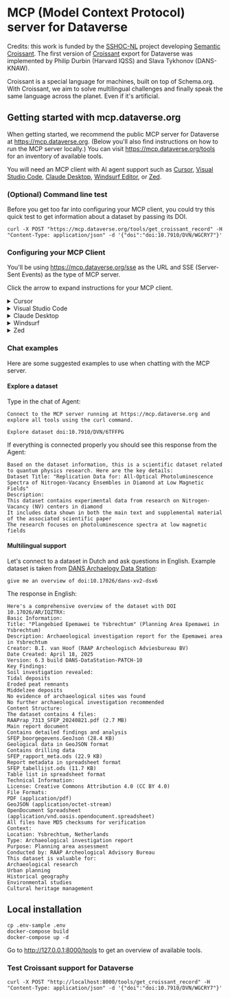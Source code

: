# MCP (Model Context Protocol) server for Dataverse

Credits: this work is funded by the [SSHOC-NL](https://sshoc.nl) project developing [Semantic Croissant](https://docs.google.com/document/d/1fi9Lb6x5Wm0L9CZftqjSGElV_ifcSW_IT-H8ZlpbrtQ/edit?tab=t.0). The first version of [Croissant](https://docs.mlcommons.org/croissant/docs/croissant-spec.html) export for Dataverse was implemented by Philip Durbin (Harvard IQSS) and Slava Tykhonov (DANS-KNAW).

Croissant is a special language for machines, built on top of Schema.org. With Croissant, we aim to solve multilingual challenges and finally speak the same language across the planet.
Even if it's artificial.

## Getting started with mcp.dataverse.org

When getting started, we recommend the public MCP server for Dataverse at <https://mcp.dataverse.org>. (Below you'll also find instructions on how to run the MCP server locally.) You can visit https://mcp.dataverse.org/tools for an inventory of available tools.

You will need an MCP client with AI agent support such as [Cursor](https://www.cursor.com), [Visual Studio Code](https://code.visualstudio.com), [Claude Desktop](https://claude.ai/download), [Windsurf Editor](https://windsurf.com), or [Zed](https://zed.dev).

### (Optional) Command line test

Before you get too far into configuring your MCP client, you could try this quick test to get information about a dataset by passing its DOI.

```
curl -X POST "https://mcp.dataverse.org/tools/get_croissant_record" -H "Content-Type: application/json" -d '{"doi":"doi:10.7910/DVN/WGCRY7"}'
```

### Configuring your MCP Client

You'll be using https://mcp.dataverse.org/sse as the URL and SSE (Server-Sent Events) as the type of MCP server.

Click the arrow to expand instructions for your MCP client.

<details><summary>Cursor</summary>

Create a configuration file for Cursor at [~/.cursor/mcp.json](https://docs.cursor.com/context/model-context-protocol):

```
{
  "mcpServers": {
    "Croissant": {
      "url": "https://mcp.dataverse.org/sse",
      "headers": {
        "Content-Type": "application/json"
      }
    }
  }
}
```

Ensure that "auto" is selected as the agent.
</details>

<details><summary>Visual Studio Code</summary>

To register the MCP server in Visual Studio Code ([official docs](https://code.visualstudio.com/docs/copilot/chat/mcp-servers)), open settings and search for "mcp". Click the link "edit in settings.json" under "Model Context Protocol server configurations" and paste the "mcp-dataverse" object below, which is shown in a simplified version of that configuration file.

```
{
...
  "mcp": {
    "servers": {
      "mcp-dataverse": {
        "type": "sse",
        "url": "https://mcp.dataverse.org/tools"
      }
    }
  }
...
}
```

Next, click "view", then "open chat". Choose "Agent" in the dropdown that offers "Ask", "Edit", and "Agent".

Your new MCP server should be configured for use but you can check if it are enabled by clicking the "select tools" icon (just below the chat input area) and scrolling down (here you can also try the "add more tools" button).
</details>

<details><summary>Claude Desktop</summary>

To register the MCP server in Claude Desktop ([official docs](https://modelcontextprotocol.io/quickstart/user)), open your settings, click "Developer", and then click "edit config". Paste the following into the config file (`claude_desktop_config.json`):

```
{
  "mcpServers": {
    "mcp-dataverse": {
      "command": "npx",
      "args": ["mcp-remote", "https://mcp.dataverse.org/sse"]
    }
  }
}
```

Restart Claude Desktop. If you click "search and tools" (just below the prompt) you should see "mcp-dataverse".
</details>

<details><summary>Windsurf</summary>

As explained in the [Windsurf docs](https://docs.windsurf.com/windsurf/cascade/mcp), configure
`~/.codeium/windsurf/mcp_config.json` with the following.

```
{
  "mcpServers": {
    "mcp-dataverse": {
      "serverUrl": "https://mcp.dataverse.org/sse"
    }
  }
}
```
</details>

<details><summary>Zed</summary>

As explained in the [Zed docs](https://zed.dev/docs/ai/mcp), add the following to `settings.json` (the `...` indicates there are probably additional lines in your file):

```
{
  "context_servers": {
    "mcp-dataverse": {
      "command": {
        "path": "npx",
        "args": ["-y", "mcp-remote", "https://mcp.dataverse.org/sse"],
        "env": null
      },
      "settings": {}
    }
  }
...
}

```

</details>

### Chat examples

Here are some suggested examples to use when chatting with the MCP server.

#### Explore a dataset

Type in the chat of Agent:
```
Connect to the MCP server running at https://mcp.dataverse.org and explore all tools using the curl command.

Explore dataset doi:10.7910/DVN/6TFFPG
```
If everything is connected properly you should see this response from the Agent:
```
Based on the dataset information, this is a scientific dataset related to quantum physics research. Here are the key details:
Dataset Title: "Replication Data for: All-Optical Photoluminescence Spectra of Nitrogen-Vacancy Ensembles in Diamond at Low Magnetic Fields"
Description:
This dataset contains experimental data from research on Nitrogen-Vacancy (NV) centers in diamond
It includes data shown in both the main text and supplemental material of the associated scientific paper
The research focuses on photoluminescence spectra at low magnetic fields
```

#### Multilingual support

Let's connect to a dataset in Dutch and ask questions in English. Example dataset is taken from [DANS Archaelogy Data Station](https://archaeology.datastations.nl/dataset.xhtml?persistentId=doi:10.17026/AR/IQZTRX):
```
give me an overview of doi:10.17026/dans-xv2-dsx6
```
The response in English:
```
Here's a comprehensive overview of the dataset with DOI 10.17026/AR/IQZTRX:
Basic Information:
Title: "Plangebied Epemawei te Ysbrechtum" (Planning Area Epemawei in Ysbrechtum)
Description: Archaeological investigation report for the Epemawei area in Ysbrechtum
Creator: B.I. van Hoof (RAAP Archeologisch Adviesbureau BV)
Date Created: April 18, 2025
Version: 6.3 build DANS-DataStation-PATCH-10
Key Findings:
Soil investigation revealed:
Tidal deposits
Eroded peat remnants
Middelzee deposits
No evidence of archaeological sites was found
No further archaeological investigation recommended
Content Structure:
The dataset contains 4 files:
RAAPrap_7313_SFEP_20240821.pdf (2.7 MB)
Main report document
Contains detailed findings and analysis
SFEP_boorgegevens.GeoJson (28.4 KB)
Geological data in GeoJSON format
Contains drilling data
SFEP_rapport_meta.ods (22.9 KB)
Report metadata in spreadsheet format
SFEP_tabellijst.ods (11.7 KB)
Table list in spreadsheet format
Technical Information:
License: Creative Commons Attribution 4.0 (CC BY 4.0)
File Formats:
PDF (application/pdf)
GeoJSON (application/octet-stream)
OpenDocument Spreadsheet (application/vnd.oasis.opendocument.spreadsheet)
All files have MD5 checksums for verification
Context:
Location: Ysbrechtum, Netherlands
Type: Archaeological investigation report
Purpose: Planning area assessment
Conducted by: RAAP Archeological Advisory Bureau
This dataset is valuable for:
Archaeological research
Urban planning
Historical geography
Environmental studies
Cultural heritage management
```

## Local installation

```
cp .env-sample .env
docker-compose build
docker-compose up -d
```

Go to http://127.0.0.1:8000/tools to get an overview of available tools.

### Test Croissant support for Dataverse
```
curl -X POST "http://localhost:8000/tools/get_croissant_record" -H "Content-Type: application/json" -d '{"doi":"doi:10.7910/DVN/WGCRY7"}'
```
